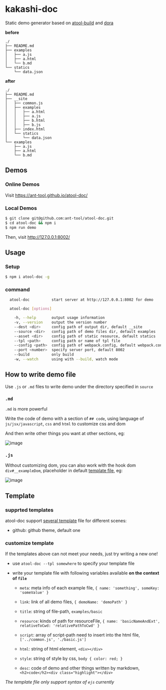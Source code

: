 # kakashi-doc

Static demo generator based on [atool-build](https://github.com/ant-tool/atool-build) and [dora](https://github.com/dora-js/dora)

**before**
```
./
├── README.md
├── examples
│   ├── a.js
│   ├── a.html
│   └── b.md
└── statics
    └── data.json
```

**after**
```
./
├── README.md
├── __site
│   ├── common.js
│   ├── examples
│   │   ├── a.html
│   │   ├── a.js
│   │   ├── b.html
│   │   ├── b.js
│   ├── index.html
│   └── statics
│       └── data.json
└── examples
    ├── a.js
    ├── a.html
    └── b.md
```

## Demos

### Online Demos

Visit https://ant-tool.github.io/atool-doc/

### Local Demos

```bash
$ git clone git@github.com:ant-tool/atool-doc.git
$ cd atool-doc && npm i
$ npm run demo
```
Then, visit http://127.0.0.1:8002/

## Usage

### Setup

```bash
$ npm i atool-doc -g
```

### command

```bash
  atool-doc          start server at http://127.0.0.1:8002 for demo

  atool-doc [options]

    -h, --help       output usage information
    -v, --version    output the version number
    --dest <dir>     config path of output dir, default __site
    --source <dir>   config path of demo files dir, default examples
    --asset <dir>    config path of static resource, default statics
    --tpl <path>     config path or name of tpl file
    --config <path>  config path of webpack.config, default webpack.config.js
    --port <number>  specify server port, default 8002
    --build          only build
    -w, --watch      using with --build, watch mode
```

## How to write demo file

Use `.js` or `.md` files to write demo under the directory specified in `source`

### `.md`

`.md` is more powerful

Write the code of demo with a section of `## code`, using language of `js/jsx/javascript`, `css` and `html` to customize css and dom

And then write other things you want at other sections, eg:

![image](https://cloud.githubusercontent.com/assets/5318333/14135283/309ee330-f68f-11e5-8d5f-fdd5a09f7fa9.png)

### `.js`

Without customizing dom, you can also work with the hook dom `div#__exampleDom`, placeholder in default [template file](https://github.com/ant-tool/atool-doc/blob/master/tpl/element.ejs), eg:

![image](https://cloud.githubusercontent.com/assets/5318333/14135388/c00356fa-f68f-11e5-9766-00133479ec6a.png)


## Template

### supprted templates

atool-doc support [several template](https://github.com/ant-tool/atool-doc/blob/master/src/constant.js) file for different scenes:

- github: github theme, default one

### customize template

If the templates above can not meet your needs, just try writing a new one!

- use `atool-doc --tpl somewhere` to specify your template file

- write your template file with following variables available **on the context of `file`**

  - `meta`: meta info of each example file, `{ name: 'something', someKey: 'someValue' }`

  - `link`: link of all demo files, `{ demoName: 'demoPath' }`

  - `title`: string of file-path, `examples/basic`

  - `resource`: kinds of path for resourceFile, `{ name: 'basicNameAndExt', relativeToCwd: 'relativePathToCwd' }`

  - `script`: array of script-path need to insert into the html file, `['../common.js', './basic.js']`

  - `html`: string of html element, `<div></div>`

  - `style`: string of style by css, `body { color: red; }`

  - `desc`: code of demo and other things written by markdown, `<h2>code</h2><div class="highlight"></div>`

*The template file only support syntax of `ejs` currently*
